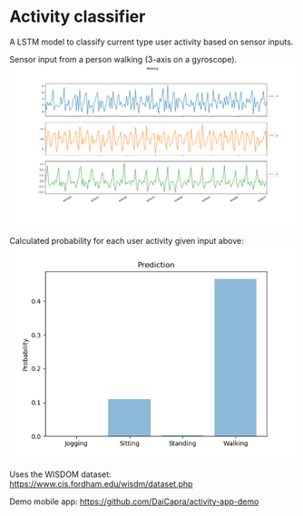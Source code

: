 # Activity classifier
A LSTM model to classify current type user activity based on sensor inputs.

Sensor input from a person walking (3-axis on a gyroscope). 
![Sensor](/img/Walking_S.png)

Calculated probability for each user activity given input above:
![Probability](/img/Walking_P.png)

Uses the WISDOM dataset:
https://www.cis.fordham.edu/wisdm/dataset.php

Demo mobile app:
https://github.com/DaiCapra/activity-app-demo
